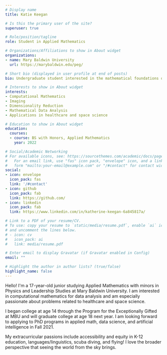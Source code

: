 ```yaml
---
# Display name
title: Katie Keegan

# Is this the primary user of the site?
superuser: true

# Role/position/tagline
role: Student in Applied Mathematics

# Organizations/Affiliations to show in About widget
organizations:
- name: Mary Baldwin University
  url: https://marybaldwin.edu/peg/

# Short bio (displayed in user profile at end of posts)
bio: Undergraduate student interested in the mathematical foundations of computational approaches to data analysis.

# Interests to show in About widget
interests:
- Computational Mathematics
- Imaging
- Dimensionality Reduction
- Mathematical Data Analysis
- Applications in healthcare and space science

# Education to show in About widget
education:
  courses:
  - course: BS with Honors, Applied Mathematics
    year: 2022

# Social/Academic Networking
# For available icons, see: https://sourcethemes.com/academic/docs/page-builder/#icons
#   For an email link, use "fas" icon pack, "envelope" icon, and a link in the
#   form "mailto:your-email@example.com" or "/#contact" for contact widget.
social:
- icon: envelope
  icon_pack: fas
  link: '/#contact'
- icon: github
  icon_pack: fab
  link: https://github.com/
- icon: linkedin
  icon_pack: fab
  link: https://www.linkedin.com/in/katherine-keegan-6a845817a/

# Link to a PDF of your resume/CV.
# To use: copy your resume to `static/media/resume.pdf`, enable `ai` icons in `params.toml`, 
# and uncomment the lines below.
# - icon: cv
#   icon_pack: ai
#   link: media/resume.pdf

# Enter email to display Gravatar (if Gravatar enabled in Config)
email: ""

# Highlight the author in author lists? (true/false)
highlight_name: false
---
```


Hello! I'm a 17-year-old junior studying Applied Mathematics with minors in Physics and Leadership Studies at Mary Baldwin University. I am interested in computational mathematics for data analysis and am especially passionate about problems related to healthcare and space science.

I began college at age 14 through the Program for the Exceptionally Gifted at MBU and will graduate college at age 18 next year. I am looking forward to applying to PhD programs in applied math, data science, and artificial intelligence in Fall 2021.

My extracurricular passions include accessibility and equity in K-12 education, languages/linguistics, scuba diving, and flying! I love the broader perspective that seeing the world from the sky brings.
